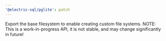 ```yaml
---
'@electric-sql/pglite': patch
---
```


Export the base filesystem to enable creating custom file systems. NOTE: This is a work-in-progress API, it is not stable, and may change significantly in future!
